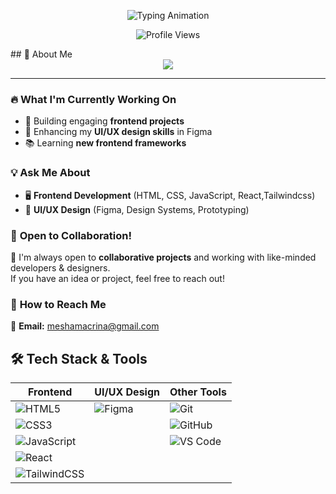 <p align="center">
  <img src="https://readme-typing-svg.herokuapp.com?font=Fira+Code&weight=500&size=22&pause=1000&color=F7A900&width=900&lines=Hey!+I'm+Mesha+Lolpusike,+a+Frontend+Developer+and+a+UI/UX+Designer." alt="Typing Animation" />
</p>
<p align="center">
  <img src="https://komarev.com/ghpvc/?username=MeshaLolpusike&label=Profile+Views&color=F7A900&style=flat-square" alt="Profile Views" />
</p>
## 🚀 About Me  

<div align="center">
   <img src="https://readme-typing-svg.herokuapp.com?font=Fira+Code&weight=500&size=22&pause=1000&color=F7A900&center=true&width=1000&lines=👋+Hey!+I'm+Mesha+Lolpusike;A+passionate+Frontend+Developer+and+UI/UX+Designer;I+love+building+beautiful,+user-friendly,+and+interactive+web+applications!">
</div>

---

### 🔥 **What I'm Currently Working On**  
- 🚀 Building engaging **frontend projects**  
- 🎨 Enhancing my **UI/UX design skills** in Figma  
- 📚 Learning **new frontend frameworks**  

### 💡 **Ask Me About**  
- 🖥️ **Frontend Development** (HTML, CSS, JavaScript, React,Tailwindcss)  
- 🎨 **UI/UX Design** (Figma, Design Systems, Prototyping)

### 🤝 **Open to Collaboration!**  
🚀 I'm always open to **collaborative projects** and working with like-minded developers & designers.  
If you have an idea or project, feel free to reach out!  

### 📩 **How to Reach Me**  
📧 **Email:** [meshamacrina@gmail.com](mailto:meshamacrina@gmail.com)  

## 🛠 Tech Stack & Tools  

| Frontend | UI/UX Design | Other Tools |
|----------|-------------|-------------|
| ![HTML5](https://img.shields.io/badge/HTML5-%23E34F26.svg?style=for-the-badge&logo=html5&logoColor=white) | ![Figma](https://img.shields.io/badge/Figma-%23F24E1E.svg?style=for-the-badge&logo=figma&logoColor=white) | ![Git](https://img.shields.io/badge/Git-%23F05032.svg?style=for-the-badge&logo=git&logoColor=white) |
| ![CSS3](https://img.shields.io/badge/CSS3-%231572B6.svg?style=for-the-badge&logo=css3&logoColor=white) |  | ![GitHub](https://img.shields.io/badge/GitHub-%23181717.svg?style=for-the-badge&logo=github&logoColor=white) |
| ![JavaScript](https://img.shields.io/badge/JavaScript-%23F7DF1E.svg?style=for-the-badge&logo=javascript&logoColor=black) |  | ![VS Code](https://img.shields.io/badge/VS%20Code-%23007ACC.svg?style=for-the-badge&logo=visual-studio-code&logoColor=white) |
| ![React](https://img.shields.io/badge/React-%2361DAFB.svg?style=for-the-badge&logo=react&logoColor=black) |  |  |
| ![TailwindCSS](https://img.shields.io/badge/TailwindCSS-%2306B6D4.svg?style=for-the-badge&logo=tailwindcss&logoColor=white) |  |  |







